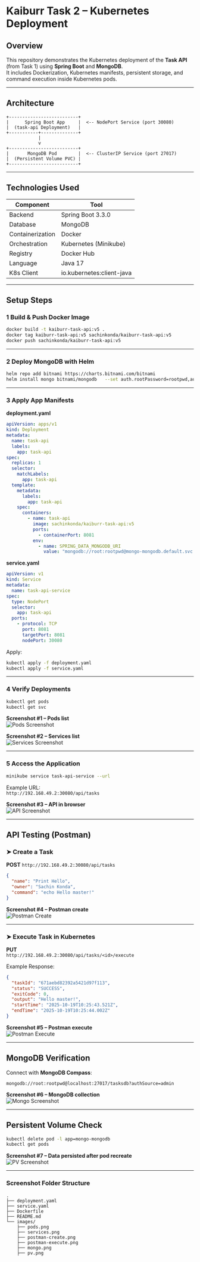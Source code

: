 #  Kaiburr Task 2 – Kubernetes Deployment

##  Overview
This repository demonstrates the Kubernetes deployment of the **Task API** (from Task 1) using **Spring Boot** and **MongoDB**.  
It includes Dockerization, Kubernetes manifests, persistent storage, and command execution inside Kubernetes pods.

---

##  Architecture
```
+--------------------------+
|      Spring Boot App     |  <-- NodePort Service (port 30080)
|  (task-api Deployment)   |
+-----------+--------------+
            |
            v
+--------------------------+
|       MongoDB Pod        |  <-- ClusterIP Service (port 27017)
|  (Persistent Volume PVC) |
+--------------------------+
```

---

##  Technologies Used
| Component | Tool |
|------------|------|
| Backend | Spring Boot 3.3.0 |
| Database | MongoDB |
| Containerization | Docker |
| Orchestration | Kubernetes (Minikube) |
| Registry | Docker Hub |
| Language | Java 17 |
| K8s Client | io.kubernetes:client-java |

---

##  Setup Steps

### 1️ Build & Push Docker Image
```bash
docker build -t kaiburr-task-api:v5 .
docker tag kaiburr-task-api:v5 sachinkonda/kaiburr-task-api:v5
docker push sachinkonda/kaiburr-task-api:v5
```

---

### 2️ Deploy MongoDB with Helm
```bash
helm repo add bitnami https://charts.bitnami.com/bitnami
helm install mongo bitnami/mongodb   --set auth.rootPassword=rootpwd,auth.username=root,auth.password=rootpwd,auth.database=tasksdb   --set persistence.enabled=true   --set persistence.size=1Gi
```

---

### 3️ Apply App Manifests

**deployment.yaml**
```yaml
apiVersion: apps/v1
kind: Deployment
metadata:
  name: task-api
  labels:
    app: task-api
spec:
  replicas: 1
  selector:
    matchLabels:
      app: task-api
  template:
    metadata:
      labels:
        app: task-api
    spec:
      containers:
        - name: task-api
          image: sachinkonda/kaiburr-task-api:v5
          ports:
            - containerPort: 8081
          env:
            - name: SPRING_DATA_MONGODB_URI
              value: "mongodb://root:rootpwd@mongo-mongodb.default.svc.cluster.local:27017/tasksdb?authSource=admin"
```

**service.yaml**
```yaml
apiVersion: v1
kind: Service
metadata:
  name: task-api-service
spec:
  type: NodePort
  selector:
    app: task-api
  ports:
    - protocol: TCP
      port: 8081
      targetPort: 8081
      nodePort: 30080
```

Apply:
```bash
kubectl apply -f deployment.yaml
kubectl apply -f service.yaml
```

---

### 4️ Verify Deployments
```bash
kubectl get pods
kubectl get svc
```

 **Screenshot #1 – Pods list**  
![Pods Screenshot](images/pods.png)

 **Screenshot #2 – Services list**  
![Services Screenshot](images/svc.png)

---

### 5️ Access the Application
```bash
minikube service task-api-service --url
```
Example URL:  
`http://192.168.49.2:30080/api/tasks`

 **Screenshot #3 – API in browser**  
![API Screenshot](images/api.png)

---

##  API Testing (Postman)

### ➤ Create a Task
**POST** `http://192.168.49.2:30080/api/tasks`
```json
{
  "name": "Print Hello",
  "owner": "Sachin Konda",
  "command": "echo Hello master!"
}
```

 **Screenshot #4 – Postman create**  
![Postman Create](images/postman-create.png)

---

### ➤ Execute Task in Kubernetes
**PUT**  
`http://192.168.49.2:30080/api/tasks/<id>/execute`

 Example Response:
```json
{
  "taskId": "671aebd82392a5421d97f113",
  "status": "SUCCESS",
  "exitCode": 0,
  "output": "Hello master!",
  "startTime": "2025-10-19T10:25:43.521Z",
  "endTime": "2025-10-19T10:25:44.002Z"
}
```

 **Screenshot #5 – Postman execute**  
![Postman Execute](images/postman-execute.png)

---

##  MongoDB Verification
Connect with **MongoDB Compass**:
```
mongodb://root:rootpwd@localhost:27017/tasksdb?authSource=admin
```

 **Screenshot #6 – MongoDB collection**  
![Mongo Screenshot](images/mongo.png)

---

##  Persistent Volume Check
```bash
kubectl delete pod -l app=mongo-mongodb
kubectl get pods
```

 **Screenshot #7 – Data persisted after pod recreate**  
![PV Screenshot](images/pv.png)


---

###  Screenshot Folder Structure
```
.
├── deployment.yaml
├── service.yaml
├── Dockerfile
├── README.md
└── images/
    ├── pods.png
    ├── services.png
    ├── postman-create.png
    ├── postman-execute.png
    ├── mongo.png
    ├── pv.png

    
```